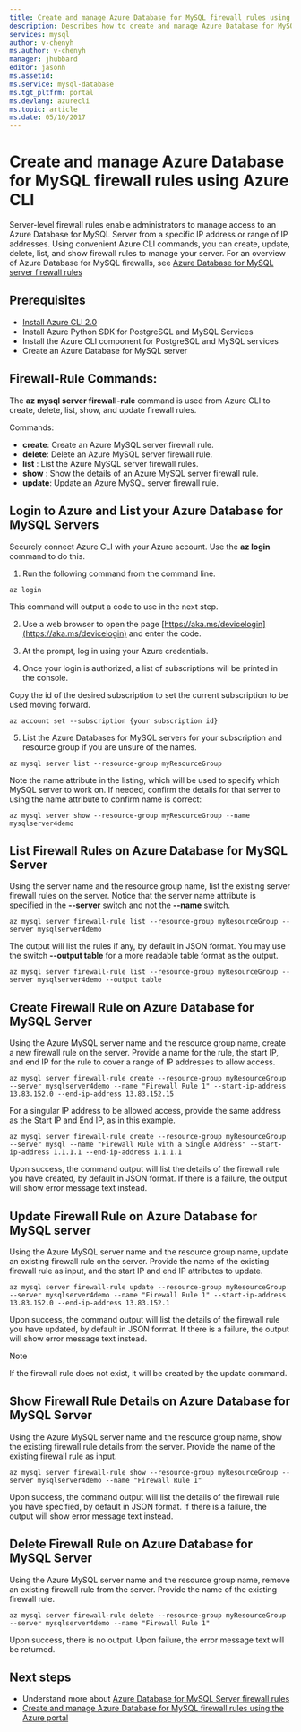 ```yaml
---
title: Create and manage Azure Database for MySQL firewall rules using Azure CLI | Microsoft Docs
description: Describes how to create and manage Azure Database for MySQL firewall rules using Azure CLI.
services: mysql
author: v-chenyh
ms.author: v-chenyh
manager: jhubbard
editor: jasonh
ms.assetid:
ms.service: mysql-database
ms.tgt_pltfrm: portal
ms.devlang: azurecli
ms.topic: article
ms.date: 05/10/2017
---
```


# Create and manage Azure Database for MySQL firewall rules using Azure CLI
Server-level firewall rules enable administrators to manage access to an Azure Database for MySQL Server from a specific IP address or range of IP addresses. Using convenient Azure CLI commands, you can create, update, delete, list, and show firewall rules to manage your server. For an overview of Azure Database for MySQL firewalls, see [Azure Database for MySQL server firewall rules](./concepts-firewall-rules.md)

## Prerequisites
* [Install Azure CLI 2.0](https://docs.microsoft.com/cli/azure/install-azure-cli)
* Install Azure Python SDK for PostgreSQL and MySQL Services
* Install the Azure CLI component for PostgreSQL and MySQL services
* Create an Azure Database for MySQL server

## Firewall-Rule Commands:
The **az mysql server firewall-rule** command is used from Azure CLI to create, delete, list, show, and update firewall rules.

Commands:
- **create**: Create an Azure MySQL server firewall rule.
- **delete**: Delete an Azure MySQL server firewall rule.
- **list** : List the Azure MySQL server firewall rules.
- **show** : Show the details of an Azure MySQL server firewall rule.
- **update**: Update an Azure MySQL server firewall rule.

## Login to Azure and List your Azure Database for MySQL Servers
Securely connect Azure CLI with your Azure account. Use the **az login** command to do this.

1. Run the following command from the command line.
```azurecli
az login
```
This command will output a code to use in the next step.

2. Use a web browser to open the page [https://aka.ms/devicelogin](https://aka.ms/devicelogin) and enter the code.

3. At the prompt, log in using your Azure credentials.

4. Once your login is authorized, a list of subscriptions will be printed in the console.

Copy the id of the desired subscription to set the current subscription to be used moving forward.
```azurecli
az account set --subscription {your subscription id}
```
5. List the Azure Databases for MySQL servers for your subscription and resource group if you are unsure of the names.
```azurecli
az mysql server list --resource-group myResourceGroup
```
Note the name attribute in the listing, which will be used to specify which MySQL server to work on. If needed, confirm the details for that server to using the name attribute to confirm name is correct:
```azurecli
az mysql server show --resource-group myResourceGroup --name mysqlserver4demo
```

## List Firewall Rules on Azure Database for MySQL Server 
Using the server name and the resource group name, list the existing server firewall rules on the server. Notice that the server name attribute is specified in the **--server** switch and not the **--name** switch.
```azurecli
az mysql server firewall-rule list --resource-group myResourceGroup --server mysqlserver4demo
```
The output will list the rules if any, by default in JSON format. You may use the switch **--output table** for a more readable table format as the output.
```azurecli
az mysql server firewall-rule list --resource-group myResourceGroup --server mysqlserver4demo --output table
```
## Create Firewall Rule on Azure Database for MySQL Server
Using the Azure MySQL server name and the resource group name, create a new firewall rule on the server. Provide a name for the rule, the start IP, and end IP for the rule to cover a range of IP addresses to allow access.
```azurecli
az mysql server firewall-rule create --resource-group myResourceGroup  --server mysqlserver4demo --name "Firewall Rule 1" --start-ip-address 13.83.152.0 --end-ip-address 13.83.152.15
```
For a singular IP address to be allowed access, provide the same address as the Start IP and End IP, as in this example.
```azurecli
az mysql server firewall-rule create --resource-group myResourceGroup  
--server mysql --name "Firewall Rule with a Single Address" --start-ip-address 1.1.1.1 --end-ip-address 1.1.1.1
```
Upon success, the command output will list the details of the firewall rule you have created, by default in JSON format. If there is a failure, the output will show error message text instead.

## Update Firewall Rule on Azure Database for MySQL server 
Using the Azure MySQL server name and the resource group name, update an existing firewall rule on the server. Provide the name of the existing firewall rule as input, and the start IP and end IP attributes to update.
```azurecli
az mysql server firewall-rule update --resource-group myResourceGroup --server mysqlserver4demo --name "Firewall Rule 1" --start-ip-address 13.83.152.0 --end-ip-address 13.83.152.1
```
Upon success, the command output will list the details of the firewall rule you have updated, by default in JSON format. If there is a failure, the output will show error message text instead.

> [!NOTE]
> If the firewall rule does not exist, it will be created by the update command.

## Show Firewall Rule Details on Azure Database for MySQL Server
Using the Azure MySQL server name and the resource group name, show the existing firewall rule details from the server. Provide the name of the existing firewall rule as input.
```azurecli
az mysql server firewall-rule show --resource-group myResourceGroup --server mysqlserver4demo --name "Firewall Rule 1"
```
Upon success, the command output will list the details of the firewall rule you have specified, by default in JSON format. If there is a failure, the output will show error message text instead.

## Delete Firewall Rule on Azure Database for MySQL Server
Using the Azure MySQL server name and the resource group name, remove an existing firewall rule from the server. Provide the name of the existing firewall rule.
```azurecli
az mysql server firewall-rule delete --resource-group myResourceGroup --server mysqlserver4demo --name "Firewall Rule 1"
```
Upon success, there is no output. Upon failure, the error message text will be returned.

## Next steps
- Understand more about [Azure Database for MySQL Server firewall rules](./concepts-firewall-rules.md)
- [Create and manage Azure Database for MySQL firewall rules using the Azure portal](./howto-manage-firewall-using-portal.md)